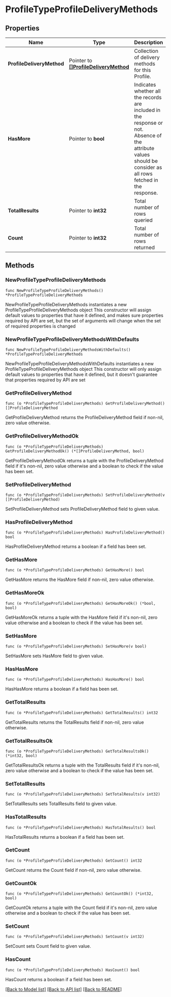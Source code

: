 # ProfileTypeProfileDeliveryMethods

## Properties

Name | Type | Description | Notes
------------ | ------------- | ------------- | -------------
**ProfileDeliveryMethod** | Pointer to [**[]ProfileDeliveryMethod**](ProfileDeliveryMethod.md) | Collection of delivery methods for this Profile. | [optional] 
**HasMore** | Pointer to **bool** | Indicates whether all the records are included in the response or not. Absence of the attribute values should be consider as all rows fetched in the response. | [optional] 
**TotalResults** | Pointer to **int32** | Total number of rows queried | [optional] 
**Count** | Pointer to **int32** | Total number of rows returned | [optional] 

## Methods

### NewProfileTypeProfileDeliveryMethods

`func NewProfileTypeProfileDeliveryMethods() *ProfileTypeProfileDeliveryMethods`

NewProfileTypeProfileDeliveryMethods instantiates a new ProfileTypeProfileDeliveryMethods object
This constructor will assign default values to properties that have it defined,
and makes sure properties required by API are set, but the set of arguments
will change when the set of required properties is changed

### NewProfileTypeProfileDeliveryMethodsWithDefaults

`func NewProfileTypeProfileDeliveryMethodsWithDefaults() *ProfileTypeProfileDeliveryMethods`

NewProfileTypeProfileDeliveryMethodsWithDefaults instantiates a new ProfileTypeProfileDeliveryMethods object
This constructor will only assign default values to properties that have it defined,
but it doesn't guarantee that properties required by API are set

### GetProfileDeliveryMethod

`func (o *ProfileTypeProfileDeliveryMethods) GetProfileDeliveryMethod() []ProfileDeliveryMethod`

GetProfileDeliveryMethod returns the ProfileDeliveryMethod field if non-nil, zero value otherwise.

### GetProfileDeliveryMethodOk

`func (o *ProfileTypeProfileDeliveryMethods) GetProfileDeliveryMethodOk() (*[]ProfileDeliveryMethod, bool)`

GetProfileDeliveryMethodOk returns a tuple with the ProfileDeliveryMethod field if it's non-nil, zero value otherwise
and a boolean to check if the value has been set.

### SetProfileDeliveryMethod

`func (o *ProfileTypeProfileDeliveryMethods) SetProfileDeliveryMethod(v []ProfileDeliveryMethod)`

SetProfileDeliveryMethod sets ProfileDeliveryMethod field to given value.

### HasProfileDeliveryMethod

`func (o *ProfileTypeProfileDeliveryMethods) HasProfileDeliveryMethod() bool`

HasProfileDeliveryMethod returns a boolean if a field has been set.

### GetHasMore

`func (o *ProfileTypeProfileDeliveryMethods) GetHasMore() bool`

GetHasMore returns the HasMore field if non-nil, zero value otherwise.

### GetHasMoreOk

`func (o *ProfileTypeProfileDeliveryMethods) GetHasMoreOk() (*bool, bool)`

GetHasMoreOk returns a tuple with the HasMore field if it's non-nil, zero value otherwise
and a boolean to check if the value has been set.

### SetHasMore

`func (o *ProfileTypeProfileDeliveryMethods) SetHasMore(v bool)`

SetHasMore sets HasMore field to given value.

### HasHasMore

`func (o *ProfileTypeProfileDeliveryMethods) HasHasMore() bool`

HasHasMore returns a boolean if a field has been set.

### GetTotalResults

`func (o *ProfileTypeProfileDeliveryMethods) GetTotalResults() int32`

GetTotalResults returns the TotalResults field if non-nil, zero value otherwise.

### GetTotalResultsOk

`func (o *ProfileTypeProfileDeliveryMethods) GetTotalResultsOk() (*int32, bool)`

GetTotalResultsOk returns a tuple with the TotalResults field if it's non-nil, zero value otherwise
and a boolean to check if the value has been set.

### SetTotalResults

`func (o *ProfileTypeProfileDeliveryMethods) SetTotalResults(v int32)`

SetTotalResults sets TotalResults field to given value.

### HasTotalResults

`func (o *ProfileTypeProfileDeliveryMethods) HasTotalResults() bool`

HasTotalResults returns a boolean if a field has been set.

### GetCount

`func (o *ProfileTypeProfileDeliveryMethods) GetCount() int32`

GetCount returns the Count field if non-nil, zero value otherwise.

### GetCountOk

`func (o *ProfileTypeProfileDeliveryMethods) GetCountOk() (*int32, bool)`

GetCountOk returns a tuple with the Count field if it's non-nil, zero value otherwise
and a boolean to check if the value has been set.

### SetCount

`func (o *ProfileTypeProfileDeliveryMethods) SetCount(v int32)`

SetCount sets Count field to given value.

### HasCount

`func (o *ProfileTypeProfileDeliveryMethods) HasCount() bool`

HasCount returns a boolean if a field has been set.


[[Back to Model list]](../README.md#documentation-for-models) [[Back to API list]](../README.md#documentation-for-api-endpoints) [[Back to README]](../README.md)


